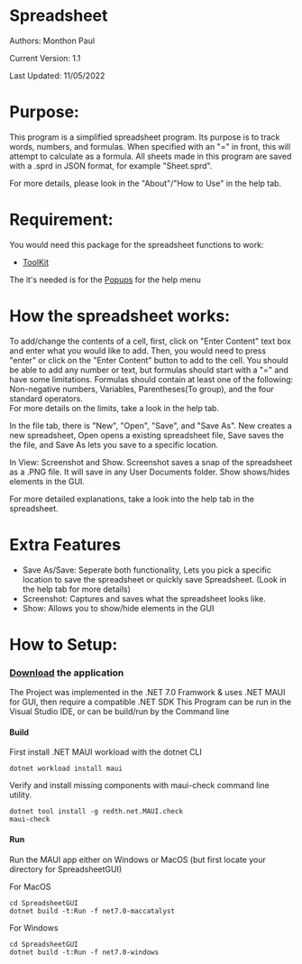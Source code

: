 # Spreadsheet
Authors: Monthon Paul

Current Version: 1.1

Last Updated: 11/05/2022

# Purpose: 

This program is a simplified spreadsheet program. Its
purpose is to track words, numbers, and formulas. When
specified with an "=" in front, this will attempt to calculate
as a formula. All sheets made in this program are
saved with a .sprd in JSON format, for example "Sheet.sprd".

For more details, please look in the "About"/"How to Use" in the help tab.

# Requirement:
You would need this package for the spreadsheet functions to work: 
 
 * [ToolKit](https://learn.microsoft.com/en-us/dotnet/communitytoolkit/maui/)
 
The it's needed is for the [Popups](https://learn.microsoft.com/en-us/dotnet/communitytoolkit/maui/views/popup) for the help menu
 
# How the spreadsheet works:
To add/change the contents of a cell, first, click on "Enter Content" text box and enter what you would like to add.  Then, you would need to press "enter" or 
click on the "Enter Content" button to add to the cell.  You should be able to add any number or text, but formulas should start with a "=" and have some limitations.  Formulas should contain at least one of the following: Non-negative numbers, Variables, Parentheses(To group), and the four standard operators.  
For more details on the limits, take a look in the help tab.

In the file tab, there is "New", "Open", "Save", and "Save As".  New creates a new spreadsheet, Open opens a existing spreadsheet file, Save saves the the file,
and Save As lets you save to a specific location.

In View: Screenshot and Show.  Screenshot saves a snap of the spreadsheet as a .PNG file. It will save in any User Documents folder. Show shows/hides elements in the GUI.

For more detailed explanations, take a look into the help tab in the spreadsheet.

# Extra Features
* Save As/Save: Seperate both functionality, Lets you pick a specific location to save the spreadsheet or quickly save Spreadsheet.  (Look in the help tab for more details)
* Screenshot: Captures and saves what the spreadsheet looks like.
* Show: Allows you to show/hide elements in the GUI

# How to Setup:

### [Download](https://drive.google.com/file/d/1OCZpU48XXt1VJv7cPYzksrdUiWPyRuZ4/view?usp=share_link) the application

The Project was implemented in the .NET 7.0 Framwork & uses .NET MAUI for GUI, then require a compatible .NET SDK
This Program can be run in the Visual Studio IDE, or can be build/run by the Command line

#### Build 

First install .NET MAUI workload with the dotnet CLI 

```
dotnet workload install maui
```
Verify and install missing components with maui-check command line utility.
```
dotnet tool install -g redth.net.MAUI.check
maui-check
```

#### Run
Run the MAUI app either on Windows or MacOS (but first locate your directory for SpreadsheetGUI)

For MacOS
```
cd SpreadsheetGUI
dotnet build -t:Run -f net7.0-maccatalyst
```

For Windows
```
cd SpreadsheetGUI
dotnet build -t:Run -f net7.0-windows
```

